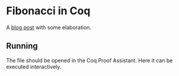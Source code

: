 # Fibonacci in Coq
A [blog post](https://madsbuch.com/100-days-of-fibonacci-day-7-coq/) with
some elaboration.

## Running
The file should be opened in the Coq Proof Assistant. Here it can be
executed interactively.